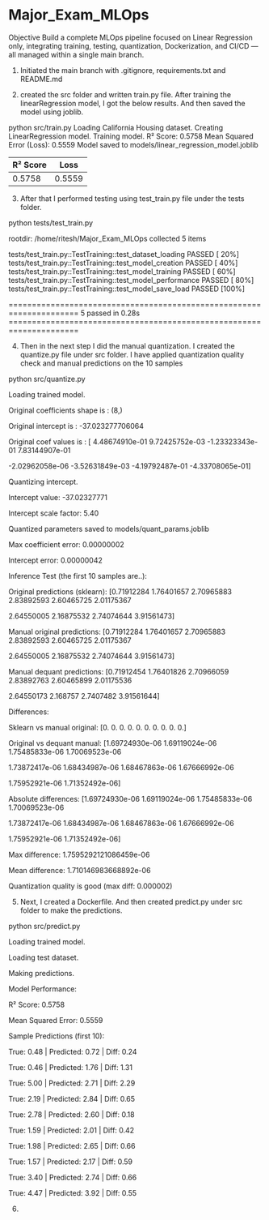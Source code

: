 # Major\_Exam\_MLOps

Objective
Build a complete MLOps pipeline focused on Linear Regression only, integrating training, testing,
quantization, Dockerization, and CI/CD — all managed within a single main branch.

1. Initiated the main branch with .gitignore, requirements.txt and README.md

2. created the src folder and written train.py file. After training the linearRegression model, I got the below results. And then saved the model using joblib.

python src/train.py
Loading California Housing dataset.
Creating LinearRegression model.
Training model.
R² Score: 0.5758
Mean Squared Error (Loss): 0.5559
Model saved to models/linear_regression_model.joblib

| R² Score | Loss   |
|----------|--------|
| 0.5758   | 0.5559 |

3. After that I performed testing using test_train.py file under the tests folder.

python tests/test_train.py

rootdir: /home/ritesh/Major_Exam_MLOps
collected 5 items                                                                                                                                           

tests/test_train.py::TestTraining::test_dataset_loading PASSED                                                                                        [ 20%]
tests/test_train.py::TestTraining::test_model_creation PASSED                                                                                         [ 40%] 
tests/test_train.py::TestTraining::test_model_training PASSED                                                                                         [ 60%]
tests/test_train.py::TestTraining::test_model_performance PASSED                                                                                      [ 80%]
tests/test_train.py::TestTraining::test_model_save_load PASSED                                                                                        [100%]

===================================================================== 5 passed in 0.28s =====================================================================


4. Then in the next step I did the manual quantization. I created the quantize.py file under src folder. I have applied quantization quality check and manual predictions on the 10 samples

python src/quantize.py

Loading trained model.

Original coefficients shape is : (8,)

Original intercept is : -37.023277706064

Original coef values is : [ 4.48674910e-01  9.72425752e-03 -1.23323343e-01  7.83144907e-01

 -2.02962058e-06 -3.52631849e-03 -4.19792487e-01 -4.33708065e-01]

 Quantizing intercept.

Intercept value: -37.02327771

Intercept scale factor: 5.40

Quantized parameters saved to models/quant_params.joblib

Max coefficient error: 0.00000002

Intercept error: 0.00000042

 Inference Test (the first 10 samples are..):

Original predictions (sklearn): [0.71912284 1.76401657 2.70965883 2.83892593 2.60465725 2.01175367

 2.64550005 2.16875532 2.74074644 3.91561473]

Manual original predictions:    [0.71912284 1.76401657 2.70965883 2.83892593 2.60465725 2.01175367

 2.64550005 2.16875532 2.74074644 3.91561473]

Manual dequant predictions:     [0.71912454 1.76401826 2.70966059 2.83892763 2.60465899 2.01175536

 2.64550173 2.168757   2.7407482  3.91561644]

 Differences:

Sklearn vs manual original: [0. 0. 0. 0. 0. 0. 0. 0. 0. 0.]

Original vs dequant manual:  [1.69724930e-06 1.69119024e-06 1.75485833e-06 1.70069523e-06

 1.73872417e-06 1.68434987e-06 1.68467863e-06 1.67666992e-06

 1.75952921e-06 1.71352492e-06]

Absolute differences: [1.69724930e-06 1.69119024e-06 1.75485833e-06 1.70069523e-06

 1.73872417e-06 1.68434987e-06 1.68467863e-06 1.67666992e-06

 1.75952921e-06 1.71352492e-06]

Max difference: 1.7595292121086459e-06

Mean difference: 1.710146983668892e-06

Quantization quality is good (max diff: 0.000002)


5. Next, I created a Dockerfile. And then created predict.py under src folder to make the predictions.

python src/predict.py

Loading trained model.

Loading test dataset.

Making predictions.

Model Performance:

R² Score: 0.5758

Mean Squared Error: 0.5559

 Sample Predictions (first 10):

True: 0.48 | Predicted: 0.72 | Diff: 0.24

True: 0.46 | Predicted: 1.76 | Diff: 1.31

True: 5.00 | Predicted: 2.71 | Diff: 2.29

True: 2.19 | Predicted: 2.84 | Diff: 0.65

True: 2.78 | Predicted: 2.60 | Diff: 0.18

True: 1.59 | Predicted: 2.01 | Diff: 0.42

True: 1.98 | Predicted: 2.65 | Diff: 0.66

True: 1.57 | Predicted: 2.17 | Diff: 0.59

True: 3.40 | Predicted: 2.74 | Diff: 0.66

True: 4.47 | Predicted: 3.92 | Diff: 0.55

6. 